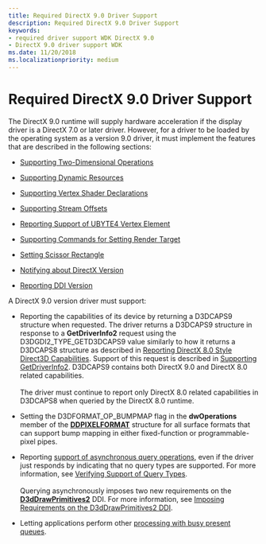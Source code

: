 ```yaml
---
title: Required DirectX 9.0 Driver Support
description: Required DirectX 9.0 Driver Support
keywords:
- required driver support WDK DirectX 9.0
- DirectX 9.0 driver support WDK
ms.date: 11/20/2018
ms.localizationpriority: medium
---
```


# Required DirectX 9.0 Driver Support

The DirectX 9.0 runtime will supply hardware acceleration if the display driver is a DirectX 7.0 or later driver. However, for a driver to be loaded by the operating system as a version 9.0 driver, it must implement the features that are described in the following sections:

- [Supporting Two-Dimensional Operations](supporting-two-dimensional-operations.md)

- [Supporting Dynamic Resources](supporting-dynamic-resources.md)

- [Supporting Vertex Shader Declarations](supporting-vertex-shader-declarations.md)

- [Supporting Stream Offsets](supporting-stream-offsets.md)

- [Reporting Support of UBYTE4 Vertex Element](reporting-support-of-ubyte4-vertex-element.md)

- [Supporting Commands for Setting Render Target](supporting-commands-for-setting-render-target.md)

- [Setting Scissor Rectangle](setting-scissor-rectangle.md)

- [Notifying about DirectX Version](notifying-about-directx-version.md)

- [Reporting DDI Version](reporting-ddi-version.md)

A DirectX 9.0 version driver must support:

-   Reporting the capabilities of its device by returning a D3DCAPS9 structure when requested. The driver returns a D3DCAPS9 structure in response to a **GetDriverInfo2** request using the D3DGDI2\_TYPE\_GETD3DCAPS9 value similarly to how it returns a D3DCAPS8 structure as described in [Reporting DirectX 8.0 Style Direct3D Capabilities](reporting-directx-8-0-style-direct3d-capabilities.md). Support of this request is described in [Supporting GetDriverInfo2](supporting-getdriverinfo2.md). D3DCAPS9 contains both DirectX 9.0 and DirectX 8.0 related capabilities.<br/><br/>The driver must continue to report only DirectX 8.0 related capabilities in D3DCAPS8 when queried by the DirectX 8.0 runtime.

-   Setting the D3DFORMAT\_OP\_BUMPMAP flag in the **dwOperations** member of the [**DDPIXELFORMAT**](/windows-hardware/drivers/ddi/ksmedia/ns-ksmedia-_ddpixelformat) structure for all surface formats that can support bump mapping in either fixed-function or programmable-pixel pipes.

-   Reporting [support of asynchronous query operations](supporting-asynchronous-query-operations.md), even if the driver just responds by indicating that no query types are supported. For more information, see [Verifying Support of Query Types](verifying-support-of-query-types.md).<br/><br/>Querying asynchronously imposes two new requirements on the [**D3dDrawPrimitives2**](/windows-hardware/drivers/ddi/d3dhal/nc-d3dhal-lpd3dhal_drawprimitives2cb) DDI. For more information, see [Imposing Requirements on the D3dDrawPrimitives2 DDI](imposing-requirements-on-the-d3ddrawprimitives2-ddi.md).

-   Letting applications perform other [processing with busy present queues](processing-with-busy-present-queues.md).
